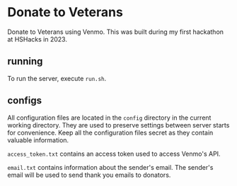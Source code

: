# Donate to Veterans
Donate to Veterans using Venmo. This was built during my first hackathon at HSHacks in 2023.

## running
To run the server, execute ```run.sh```.

## configs
All configuration files are located in the ```config``` directory in the current working directory. They are used to preserve settings between server starts for convenience. Keep all the configuration files secret as they contain valuable information.

```access_token.txt``` contains an access token used to access Venmo's API. 

```email.txt``` contains information about the sender's email. The sender's email will be used to send thank you emails to donators.
